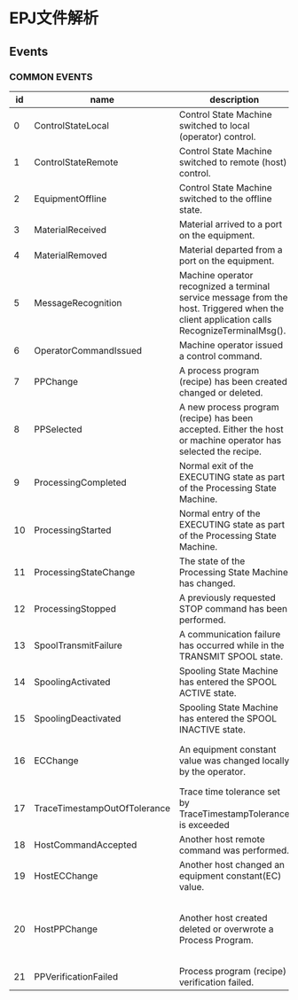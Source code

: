 # EPJ文件解析

## Events

### COMMON EVENTS

| id | name | description | wellknownname | list_of_data_variables |
|----|----|----|----|----|
|0|ControlStateLocal|Control State Machine switched to local (operator) control.|ControlStateLocal|
|1|ControlStateRemote|Control State Machine switched to remote (host) control.|ControlStateRemote||
|2|EquipmentOffline|Control State Machine switched to the offline state.|EquipmentOffline||
|3|MaterialReceived|Material arrived to a port on the equipment.|MaterialReceived||
|4|MaterialRemoved|Material departed from a port on the equipment.|MaterialRemoved||
|5|MessageRecognition|Machine operator recognized a terminal service message from the host. Triggered when the client application calls RecognizeTerminalMsg().|MessageRecognition||
|6|OperatorCommandIssued|Machine operator issued a control command.|OperatorCommandIssued|L {A OperatorCommand}|
|7|PPChange|A process program (recipe) has been created changed or deleted.|PPChange|L {A PPChangeName} {A PPChangeStatus}|
|8|PPSelected|A new process program (recipe) has been accepted. Either the host or machine operator has selected the recipe.|PPSelected||
|9|ProcessingCompleted|Normal exit of the EXECUTING state as part of the Processing State Machine.|ProcessingCompleted||
|10|ProcessingStarted|Normal entry of the EXECUTING state as part of the Processing State Machine.|ProcessingStarted||
|11|ProcessingStateChange|The state of the Processing State Machine has changed.|ProcessingStateChange||
|12|ProcessingStopped|A previously requested STOP command has been performed.|ProcessingStopped||
|13|SpoolTransmitFailure|A communication failure has occurred while in the TRANSMIT SPOOL state.|SpoolTransmitFailure||
|14|SpoolingActivated|Spooling State Machine has entered the SPOOL ACTIVE state.|SpoolingActivated||
|15|SpoolingDeactivated|Spooling State Machine has entered the SPOOL INACTIVE state.|SpoolingDeactivated||
|16|ECChange|An equipment constant value was changed locally by the operator.|ECChange|L {A ECID} {A ECChangeName} {A ECChangeValue} {A ECPreviousValue}|
|17|TraceTimestampOutOfTolerance|Trace time tolerance set by TraceTimestampTolerance is exceeded|TraceTimestampOutOfTolerance|
|18|HostCommandAccepted|Another host remote command was performed.|HostCommandAccepted|L {A HostCmdName} {A HostCmdHostID}|
|19|HostECChange|Another host changed an equipment constant(EC) value.|HostECChange|L {A HostECID} {A HostECHostID}|
|20|HostPPChange|Another host created deleted or overwrote a Process Program.|HostPPChange|L {A HostPPChangeName} {A HostPPChangeStatus} {A HostPPChangeHostID}|
|21|PPVerificationFailed|Process program (recipe) verification failed.|||
